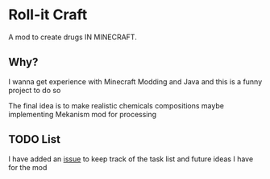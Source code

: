 # Roll-it Craft 
A mod to create drugs IN MINECRAFT.

## Why?
I wanna get experience with Minecraft Modding and Java and this is a funny project to do so

The final idea is to make realistic chemicals compositions maybe implementing Mekanism mod for processing

## TODO List
I have added an [issue](https://github.com/Klairm/Roll-It-Craft/issues/5)  to keep track of the task list and future ideas I have for the mod
